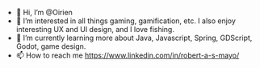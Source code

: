 - 👋 Hi, I’m @Oirien
- 👀 I’m interested in all things gaming, gamification, etc. I also enjoy interesting UX and UI design, and I love fishing.
- 🌱 I’m currently learning more about Java, Javascript, Spring, GDScript, Godot, game design.
- 📫 How to reach me https://www.linkedin.com/in/robert-a-s-mayo/

<!---
Oirien/Oirien is a ✨ special ✨ repository because its `README.md` (this file) appears on your GitHub profile.
You can click the Preview link to take a look at your changes.
--->
